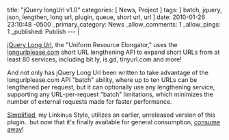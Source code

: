 title: "jQuery longUrl v1.0"
categories: [ News, Project ]
tags: [ batch, jquery, json, lengthen, long url, plugin, queue, short url, url ]
date: 2010-01-26 23:10:48 -0500
_primary_category: News
_allow_comments: 1
_allow_pings: 1
_published: Publish
--- |

[jQuery Long Url][plugin], the "Uniform Resource Elongator," uses the [longurlplease.com](http://www.longurlplease.com/) short URL lengthening API to expand short URLs from at least 80 services, including bit.ly, is.gd, tinyurl.com and more!

And not only has jQuery Long Url been written to take advantage of the longurlplease.com API "batch" ability, where up to ten URLs can be lengthened per request, but it can optionally use any lengthening service, supporting any URL-per-request "batch" limitations, which minimizes the number of external requests made for faster performance.

[Simplified](http://benalman.com/projects/simplified-style/), my Linkinus Style, utilizes an earlier, unreleased version of this plugin.. but now that it's finally available for general consumption, [consume away][plugin]!

  [plugin]: http://benalman.com/projects/jquery-longurl-plugin/
